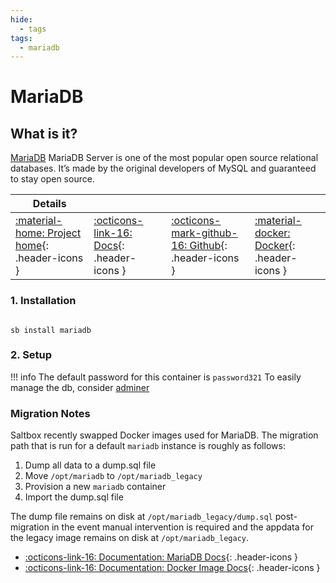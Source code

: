 ```yaml
---
hide:
  - tags
tags:
  - mariadb
---
```


# MariaDB

## What is it?

[MariaDB](https://mariadb.org/) MariaDB Server is one of the most popular open source relational databases. It’s made by the original developers of MySQL and guaranteed to stay open source.

| Details     |             |             |             |
|-------------|-------------|-------------|-------------|
| [:material-home: Project home](https://mariadb.org/){: .header-icons } | [:octicons-link-16: Docs](https://mariadb.org/documentation/#getting-started){: .header-icons } | [:octicons-mark-github-16: Github](https://github.com/docker-library/official-images/blob/master/library/mariadb){: .header-icons } | [:material-docker: Docker](https://hub.docker.com/_/mariadb){: .header-icons }|

### 1. Installation

``` shell

sb install mariadb

```

### 2. Setup

!!! info
    The default password for this container is `password321`
    To easily manage the db, consider [adminer](../sandbox/apps/adminer.md)

### Migration Notes

Saltbox recently swapped Docker images used for MariaDB. The migration path that is run for a default `mariadb` instance is roughly as follows:

1. Dump all data to a dump.sql file
2. Move `/opt/mariadb` to `/opt/mariadb_legacy`
3. Provision a new `mariadb` container
4. Import the dump.sql file

The dump file remains on disk at `/opt/mariadb_legacy/dump.sql` post-migration in the event manual intervention is required and the appdata for the legacy image remains on disk at `/opt/mariadb_legacy`.

- [:octicons-link-16: Documentation: MariaDB Docs](https://mariadb.org/documentation/#getting-started){: .header-icons }
- [:octicons-link-16: Documentation: Docker Image Docs](https://github.com/docker-library/docs/blob/master/mariadb/README.md){: .header-icons }
